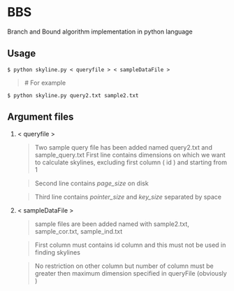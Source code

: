 # BBS
 Branch and Bound algorithm implementation in python language

## Usage

	$ python skyline.py < queryfile > < sampleDataFile >

> \# For example 

	$ python skyline.py query2.txt sample2.txt

## Argument files

1. < queryfile >

	>  Two sample query file has been added named query2.txt and sample_query.txt
	> First line contains dimensions on which we want to calculate skylines, excluding first column ( id ) and starting from 1 

	> Second line contains _page\_size_ on disk

	> Third line contains  _pointer\_size_ and _key\_size_ separated by space

2. < sampleDataFile >

	> sample files are been added named with sample2.txt, sample\_cor.txt, sample\_ind.txt

	> First column must contains id column and this must not be used in finding skylines

	> No restriction on other column but number of column must be greater then maximum dimension specified in queryFile (obviously )



